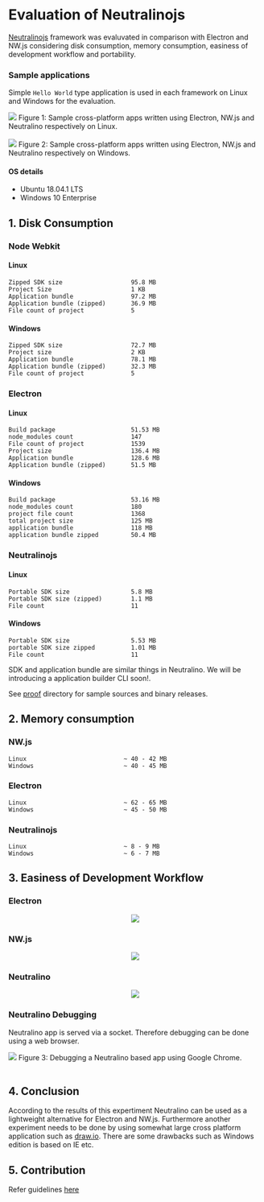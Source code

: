 # Evaluation of Neutralinojs

[Neutralinojs](https://github.com/neutralinojs/neutralinojs) framework was evaluvated in comparison with Electron and NW.js considering disk consumption, memory consumption, easiness of development workflow and portability.

### Sample applications

Simple `Hello World` type application is used in each framework on Linux and Windows for the evaluation.

<img src="media/linux-apps.JPG">
Figure 1: Sample cross-platform apps written using Electron, NW.js and Neutralino respectively on Linux.<br/><br/>

<img src="media/win-apps.JPG">
Figure 2: Sample cross-platform apps written using Electron, NW.js and Neutralino respectively on Windows.

#### OS details

- Ubuntu 18.04.1 LTS
- Windows 10 Enterprise


## 1. Disk Consumption

### Node Webkit

#### Linux

```
Zipped SDK size                   95.8 MB
Project Size                      1 KB
Application bundle                97.2 MB
Application bundle (zipped)       36.9 MB
File count of project             5         
```

#### Windows

```
Zipped SDK size                   72.7 MB
Project size                      2 KB
Application bundle                78.1 MB
Application bundle (zipped)       32.3 MB
File count of project             5
```

### Electron

#### Linux

```
Build package                     51.53 MB
node_modules count                147 
File count of project             1539
Project size                      136.4 MB
Application bundle                128.6 MB
Application bundle (zipped)       51.5 MB
```

#### Windows 

```
Build package                     53.16 MB
node_modules count                180 
project file count                1368
total project size                125 MB
application bundle                118 MB
application bundle zipped         50.4 MB
```


### Neutralinojs


#### Linux

```
Portable SDK size                 5.8 MB
Portable SDK size (zipped)        1.1 MB
File count                        11
```
#### Windows

```
Portable SDK size                 5.53 MB
portable SDK size zipped          1.01 MB
File count                        11
```
SDK and application bundle are similar things in Neutralino. We will be introducing a application builder CLI soon!.

See [proof](https://github.com/neutralinojs/evaluation/tree/master/disk/proof) directory for sample sources and binary releases.

## 2. Memory consumption

### NW.js

```
Linux                           ~ 40 - 42 MB
Windows                         ~ 40 - 45 MB
```

### Electron

```
Linux                           ~ 62 - 65 MB
Windows                         ~ 45 - 50 MB
```

### Neutralinojs

```
Linux                           ~ 8 - 9 MB
Windows                         ~ 6 - 7 MB  
```

## 3. Easiness of Development Workflow

### Electron

<div align="center">
  <img src="media/dev-el.JPG"/>
</div>

### NW.js

<div align="center">
  <img src="media/dev-nwjs.JPG"/>
</div>

### Neutralino

<div align="center">
  <img src="media/dev-njs.JPG"/>
</div>

### Neutralino Debugging

Neutralino app is served via a socket. Therefore debugging can be done using a web browser.

<img src="media/debug-njs.JPG">
Figure 3: Debugging a Neutralino based app using Google Chrome.<br/><br/>

## 4. Conclusion

According to the results of this expertiment Neutralino can be used as a lightweight alternative for Electron and NW.js. Furthermore another experiment needs to be done by using somewhat large cross platform application such as [draw.io](https://github.com/jgraph/drawio). There are some drawbacks such as Windows edition is based on IE etc.

## 5. Contribution

Refer guidelines [here](https://github.com/neutralinojs/neutralinojs#contribution)

